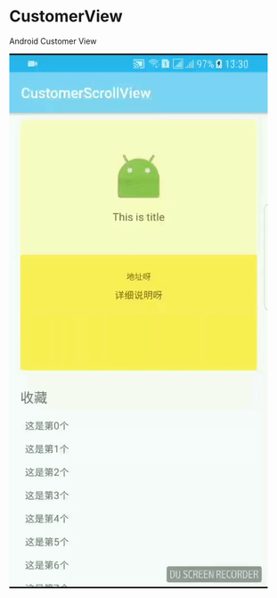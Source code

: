 # CustomerView
Android Customer View



![img](https://github.com/paopao-yu/CustomerView/blob/master/readme-gif.gif) 